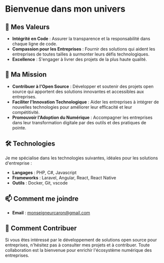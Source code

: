 # Bienvenue dans mon univers

## 🌟 Mes Valeurs
- **Intégrité en Code** : Assurer la transparence et la responsabilité dans chaque ligne de code.
- **Compassion pour les Entreprises** : Fournir des solutions qui aident les entreprises de toutes tailles à surmonter leurs défis technologiques.
- **Excellence** : S'engager à livrer des projets de la plus haute qualité.

## 🔮 Ma Mission
- **Contribuer à l'Open Source** : Développer et soutenir des projets open source qui apportent des solutions innovantes et accessibles aux entreprises.
- **Faciliter l'Innovation Technologique** : Aider les entreprises à intégrer de nouvelles technologies pour améliorer leur efficacité et leur compétitivité.
- **Promouvoir l'Adoption du Numérique** : Accompagner les entreprises dans leur transformation digitale par des outils et des pratiques de pointe.

## 🛠️ Technologies
Je me spécialise dans les technologies suivantes, idéales pour les solutions d'entreprise :
- **Langages** : PHP, C#, Javascript
- **Frameworks** : Laravel, Angular, React, React Native
- **Outils** : Docker, Git, vscode

## 📫 Comment me joindre
- **Email** : [monseigneurcaron@gmail.com](mailto:monseigneurcaron@gmail.com)

## 💼 Comment Contribuer
Si vous êtes intéressé par le développement de solutions open source pour entreprises, n'hésitez pas à consulter mes projets et à contribuer. Toute collaboration est la bienvenue pour enrichir l'écosystème numérique des entreprises.
